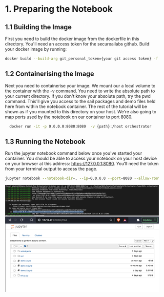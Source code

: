 # 1. Preparing the Notebook

## 1.1 Building the Image

First you need to build the docker image from the dockerfile in this directory. You'll need an access token for the secureailabs github. Build your docker image by running:

```bash
docker build --build-arg git_personal_token={your git access token} -f Dockerfile -t orchestrator:0.2
```

## 1.2 Containerising the Image

Next you need to containerise your image. We mount our a local volume to the container with the -v command. You need to write the absolute path to your current directory. If you don't know your absolute path, try the pwd command. This'll give you access to the sail packages and demo files held here from within the notebook container. The rest of the tutorial will be shown as if you mounted to this directory on your host. We're also going to map ports used by the notebook on our container to port 8080.

```bash
  docker run -it -p 0.0.0.0:8080:8080  -v {path}:/host orchestrator
```

## 1.3 Running the Notebook

Run the jupyter notebook command below once you've started your container. You should be able to access your notebook on your host device on your browser at this address: https://127.0.0.1:8080. You'll need the token from your terminal output to access the page.

```bash
jupyter notebook --notebook-dir=. --ip=0.0.0.0 --port=8080 --allow-root
```


![notebook](images/2.png)
![terminal output](images/1.png)

